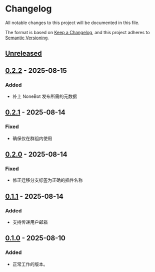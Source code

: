 # Changelog

All notable changes to this project will be documented in this file.

The format is based on [Keep a Changelog](https://keepachangelog.com/zh-CN/1.0.0/),
and this project adheres to [Semantic Versioning](https://semver.org/lang/zh-CN/spec/v2.0.0.html).

## [Unreleased]

## [0.2.2] - 2025-08-15

### Added

- 补上 NoneBot 发布所需的元数据

## [0.2.1] - 2025-08-14

### Fixed

- 确保仅在群组内使用

## [0.2.0] - 2025-08-14

### Fixed

- 修正迁移分支标签为正确的插件名称

## [0.1.1] - 2025-08-14

### Added

- 支持传递用户邮箱

## [0.1.0] - 2025-08-10

### Added

- 正常工作的版本。

[Unreleased]: https://github.com/bihua-university/nonebot-plugin-alisten/compare/v0.2.2...HEAD
[0.2.2]: https://github.com/bihua-university/nonebot-plugin-alisten/compare/v0.2.1...v0.2.2
[0.2.1]: https://github.com/bihua-university/nonebot-plugin-alisten/compare/v0.2.0...v0.2.1
[0.2.0]: https://github.com/bihua-university/nonebot-plugin-alisten/compare/v0.1.1...v0.2.0
[0.1.1]: https://github.com/bihua-university/nonebot-plugin-alisten/compare/v0.1.0...v0.1.1
[0.1.0]: https://github.com/bihua-university/nonebot-plugin-alisten/releases/tag/v0.1.0

